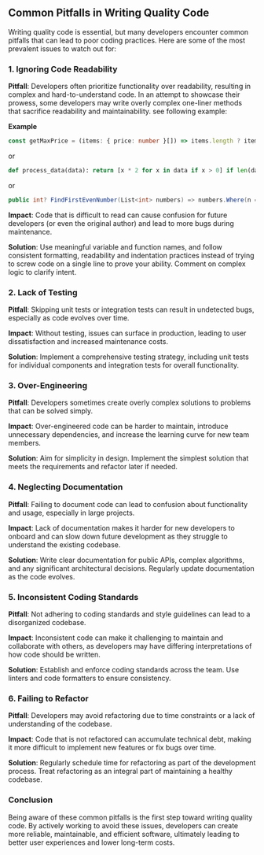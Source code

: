 ## Common Pitfalls in Writing Quality Code

Writing quality code is essential, but many developers encounter common pitfalls that can lead to poor coding practices. Here are some of the most prevalent issues to watch out for:

### 1. Ignoring Code Readability

**Pitfall**: Developers often prioritize functionality over readability, resulting in complex and hard-to-understand code. In an attempt to showcase their prowess, some developers may write overly complex one-liner methods that sacrifice readability and maintainability. see following example:

**Example**
```typescript
const getMaxPrice = (items: { price: number }[]) => items.length ? items.map(i => i.price).filter(p => p> 0).sort((a, b) => b - a)[0] : null; 
```
or
```python
def process_data(data): return [x * 2 for x in data if x > 0] if len(data) > 0 else None  
```
or
```csharp
public int? FindFirstEvenNumber(List<int> numbers) => numbers.Where(n => n % 2 == 0).Select(n => n * 2).OrderByDescending(n => n).FirstOrDefault(); 
```

**Impact**: Code that is difficult to read can cause confusion for future developers (or even the original author) and lead to more bugs during maintenance.

**Solution**: Use meaningful variable and function names, and follow consistent formatting, readability and indentation practices instead of trying to screw code on a single line to prove your ability. Comment on complex logic to clarify intent.

### 2. Lack of Testing

**Pitfall**: Skipping unit tests or integration tests can result in undetected bugs, especially as code evolves over time.

**Impact**: Without testing, issues can surface in production, leading to user dissatisfaction and increased maintenance costs.

**Solution**: Implement a comprehensive testing strategy, including unit tests for individual components and integration tests for overall functionality.

### 3. Over-Engineering

**Pitfall**: Developers sometimes create overly complex solutions to problems that can be solved simply.

**Impact**: Over-engineered code can be harder to maintain, introduce unnecessary dependencies, and increase the learning curve for new team members.

**Solution**: Aim for simplicity in design. Implement the simplest solution that meets the requirements and refactor later if needed.

### 4. Neglecting Documentation

**Pitfall**: Failing to document code can lead to confusion about functionality and usage, especially in large projects.

**Impact**: Lack of documentation makes it harder for new developers to onboard and can slow down future development as they struggle to understand the existing codebase.

**Solution**: Write clear documentation for public APIs, complex algorithms, and any significant architectural decisions. Regularly update documentation as the code evolves.

### 5. Inconsistent Coding Standards

**Pitfall**: Not adhering to coding standards and style guidelines can lead to a disorganized codebase.

**Impact**: Inconsistent code can make it challenging to maintain and collaborate with others, as developers may have differing interpretations of how code should be written.

**Solution**: Establish and enforce coding standards across the team. Use linters and code formatters to ensure consistency.

### 6. Failing to Refactor

**Pitfall**: Developers may avoid refactoring due to time constraints or a lack of understanding of the codebase.

**Impact**: Code that is not refactored can accumulate technical debt, making it more difficult to implement new features or fix bugs over time.

**Solution**: Regularly schedule time for refactoring as part of the development process. Treat refactoring as an integral part of maintaining a healthy codebase.

### Conclusion

Being aware of these common pitfalls is the first step toward writing quality code. By actively working to avoid these issues, developers can create more reliable, maintainable, and efficient software, ultimately leading to better user experiences and lower long-term costs.
